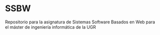 # SSBW
Repositorio para la asignatura de Sistemas Software Basados en Web para el máster de ingeniería informática de la UGR
